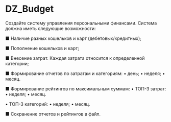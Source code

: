 # DZ_Budget
Создайте систему управления персональными финансами.
Система должна иметь следующие возможности:

■ Наличие разных кошельков и карт (дебетовых/кредитных);

■ Пополнение кошельков и карт;

■ Внесение затрат. Каждая затрата относится к определенной категории;

■ Формирование отчетов по затратам и категориям:
• день;
• неделя;
• месяц.

■ Формирование рейтингов по максимальным суммам:
• ТОП-3 затрат:
• неделя;
• месяц.

• ТОП-3 категорий:
• неделя;
• месяц.

■ Сохранение отчетов и рейтингов в файл.

